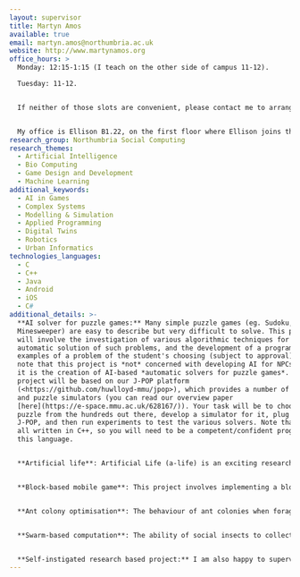 ```yaml
---
layout: supervisor
title: Martyn Amos
available: true
email: martyn.amos@northumbria.ac.uk
website: http://www.martynamos.org
office_hours: >
  Monday: 12:15-1:15 (I teach on the other side of campus 11-12).

  Tuesday: 11-12.


  If neither of those slots are convenient, please contact me to arrange an ad hoc appointment.


  My office is Ellison B1.22, on the first floor where Ellison joins the new CIS building (overlooking the atrium lab area). You can also access it via the CIS building by taking the stairs/lift to the first floor, and then walking left out of CIS into Ellison.
research_group: Northumbria Social Computing
research_themes:
  - Artificial Intelligence
  - Bio Computing
  - Game Design and Development
  - Machine Learning
additional_keywords:
  - AI in Games
  - Complex Systems
  - Modelling & Simulation
  - Applied Programming
  - Digital Twins
  - Robotics
  - Urban Informatics
technologies_languages:
  - C
  - C++
  - Java
  - Android
  - iOS
  - C#
additional_details: >-
  **AI solver for puzzle games:** Many simple puzzle games (eg. Sudoku,
  Minesweeper) are easy to describe but very difficult to solve. This project
  will involve the investigation of various algorithmic techniques for the
  automatic solution of such problems, and the development of a program to solve
  examples of a problem of the student's choosing (subject to approval). Please
  note that this project is *not* concerned with developing AI for NPCs; rather,
  it is the creation of AI-based *automatic solvers for puzzle games*. This
  project will be based on our J-POP platform
  (<https://github.com/huwlloyd-mmu/jpop>), which provides a number of solvers
  and puzzle simulators (you can read our overview paper
  [here](https://e-space.mmu.ac.uk/628167/)). Your task will be to choose a new
  puzzle from the hundreds out there, develop a simulator for it, plug it into
  J-POP, and then run experiments to test the various solvers. Note that this is
  all written in C++, so you will need to be a competent/confident programmer in
  this language.


  **Artificial life**: Artificial Life (a-life) is an exciting research area at the intersections of computer science, biology, economics, engineering, mathematics, and other disciplines. Fundamentally, a-life researchers use computational methods to study "life as it could be" - that is, we use models and simulations to help us understand systems as diverse as ant colonies, economies and populations of bacterial cells. For this project, you will select an area of interest to you (in consultation with me), and then investigate it using computational methods such as agent-based simulation. This is quite a broad topic area, and it's suitable for a wide range of systems, including (for example) crowds of people. There also exist excellent libraries and model-building tools, so you will not have to build everything from scratch; see Netlogo (<https://ccl.northwestern.edu/netlogo/>) for one example, which contains a huge number of example projects.


  **Block-based mobile game**: This project involves implementing a block-based puzzle game, according to a given specification. The game I have in mind is based on one I wrote for the Acorn Electron, way back in the mists of time (1986!) It was called Peabody, and I think it still contains a number of original features... It should be implemented on a mobile platform, if possible. The project will require good programming skills, and ideally some competence with graphics. Again, there are a ton of libraries out there that you can use - the emphasis is getting the game logic and playability right.


  **Ant colony optimisation**: The behaviour of ant colonies when foraging for food, tending their brood, and dividing up tasks amongst colony members has recently been abstracted in computational terms and successfully applied to a whole range of important problems (such as routing data packets through a mobile telephone network that is sensitive to equipment failure). These “ant algorithms” form a new class of nature-inspired solutions that are becoming increasingly popular in science and industry. This project would involve choosing a problem (either from the literature or after discussion with myself and/or external partners), generating an ant-based solution, and then comparing its performance against existing alternative algorithms. 


  **Swarm-based computation**: The ability of social insects to collectively solve problems has been well-studied and documented. The behaviour of foraging ants, for example, has been abstracted to provide algorithmic solutions that are robust, distributed, and flexible. The particular behaviour that we will focus on is the *clustering* or *sorting* of ant corpses or larvae. Abstract models of these behaviours have been successfully applied to, amongst other problems, numerical data analysis, data mining, and graph partitioning. In this project, we focus on the task of *brood sorting*, which is essentially a problem of distributed computation; how can can a number of simple agents, with minimal communication, take a collection of objects and arrange them into a spatially coherent desired structure? This problem will find important applications in (for example) swarm robotics. For background, [please refer to the original paper we wrote on this subject](http://www.martynamos.org/Docs/1245.pdf); this project will first involve re-implementing the basic algorithm in a language of choice, and then investigating new aspects of its behaviour.


  **Self-instigated research based project:** I am also happy to supervise other research-focussed projects that are instigated by well-motivated and capable students. Ideally, you must have a core *question* that you would like to answer, or a *phenomenon* that you would like to study. I am quite open to suggestions, but my specific interests lie in the areas of nature-inspired computing (genetic algorithms and ant-based methods, especially), synthetic biology and bio-engineering, simulation and modelling, human behaviour, and complex systems. If you are not sure whether or not your idea will "fit" my interests and expertise, please just ask!
---
```

